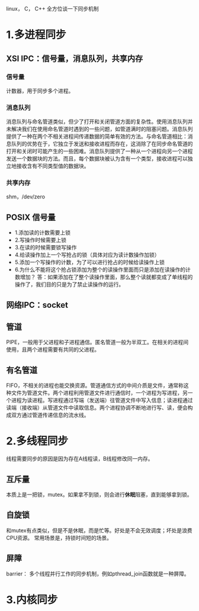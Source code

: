 
linux， C， C++ 全方位谈一下同步机制

# 1.多进程同步
## XSI IPC：信号量，消息队列，共享内存
### 信号量
计数器，用于同步多个进程。
### 消息队列
消息队列与命名管道类似，但少了打开和关闭管道方面的复杂性。使用消息队列并未解决我们在使用命名管道时遇到的一些问题，如管道满时的阻塞问题。消息队列提供了一种在两个不相关进程间传递数据的简单有效的方法。与命名管道相比：消息队列的优势在于，它独立于发送和接收进程而存在，这消除了在同步命名管道的打开和关闭时可能产生的一些困难。消息队列提供了一种从一个进程向另一个进程发送一个数据块的方法。而且，每个数据块被认为含有一个类型，接收进程可以独立地接收含有不同类型值的数据块。
### 共享内存
shm，/dev/zero

## POSIX 信号量
- 1.添加读的计数需要上锁
- 2.写操作时候需要上锁
- 3.在读的时候需要锁写操作
- 4.给读操作加上一个写抢占的锁（具体对应为读计数操作加锁）
- 5.添加一个写操作的计数，为了可以进行抢占的时候给读操作上锁
- 6.为什么不能将这个抢占锁添加为整个的读操作里面而只是添加在读操作的计数增加？ 
    答：如果添加在了整个读操作里面，那么整个读就都变成了单线程的操作了，我们目的只是为了禁止读操作的运行。
    
## 网络IPC：socket
## 管道
PIPE，一般用于父进程和子进程通信。匿名管道一般为半双工。在相关的进程间使用，且两个进程需要有共同的父进程。
## 有名管道
FIFO，不相关的进程也能交换资源。管道通信方式的中间介质是文件，通常称这种文件为管道文件。两个进程利用管道文件进行通信时，一个进程为写进程，另一个进程为读进程。写进程通过写端（发送端）往管道文件中写入信息；读进程通过读端（接收端）从管道文件中读取信息。两个进程协调不断地进行写、读，便会构成双方通过管道传递信息的流水线。

# 2.多线程同步
线程需要同步的原因是因为存在A线程读，B线程修改同一内存。
## 互斥量
本质上是一把锁，mutex。如果拿不到锁，则会进行**休眠**阻塞，直到能够拿到锁。
## 自旋锁
和mutex有点类似，但是不是休眠，而是忙等。好处是不会无效调度；坏处是浪费CPU资源。
常用场景是，持锁时间短的场景。
## 屏障
barrier： 多个线程并行工作的同步机制，例如pthread_join函数就是一种屏障。

# 3.内核同步
